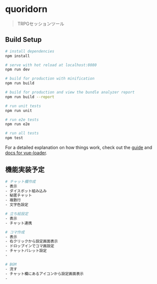 # quoridorn

> TRPGセッションツール

## Build Setup

``` bash
# install dependencies
npm install

# serve with hot reload at localhost:8080
npm run dev

# build for production with minification
npm run build

# build for production and view the bundle analyzer report
npm run build --report

# run unit tests
npm run unit

# run e2e tests
npm run e2e

# run all tests
npm test
```

For a detailed explanation on how things work, check out the [guide](http://vuejs-templates.github.io/webpack/) and [docs for vue-loader](http://vuejs.github.io/vue-loader).


## 機能実装予定

``` bash
# チャット欄作成
- 表示
- ダイスボット組み込み
- 秘匿チャット
- 複数行
- 文字色設定

# 立ち絵設定
- 表示
- チャット連携

# コマ作成
- 表示
- 右クリックから設定画面表示
- ドロップインでコマ画設定
- チャットパレット設定
- 

# BGM
- 流す
- チャット欄にあるアイコンから設定画面表示
- 
```
